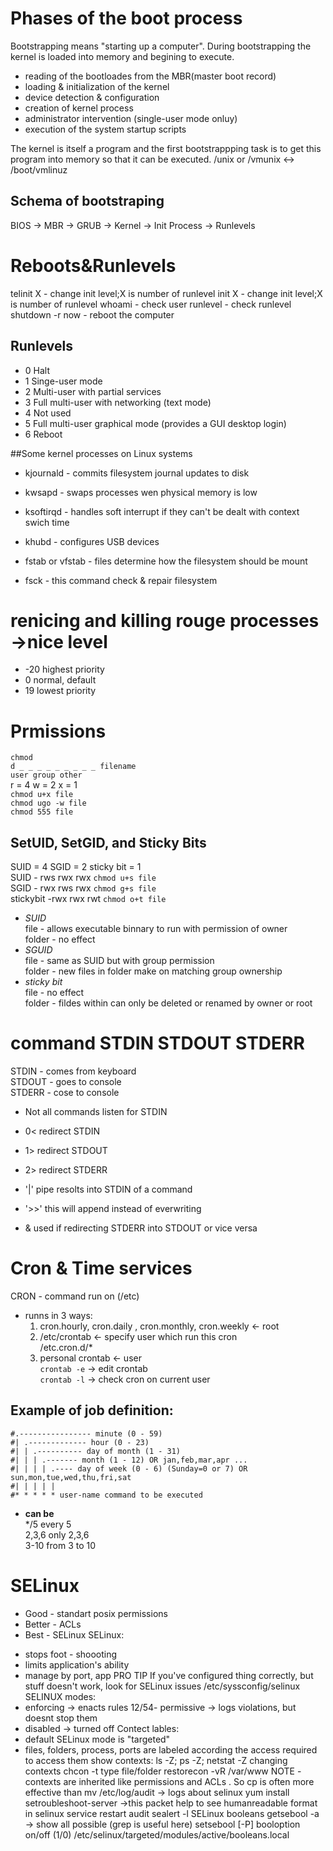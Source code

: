 
# Phases of the boot process
Bootstrapping  means "starting up a computer". During bootstrapping the kernel is loaded into memory and begining to execute.
- reading of the bootloades from the MBR(master boot record)
- loading & initialization of the kernel
- device detection & configuration
- creation of kernel process
- administrator intervention (single-user mode onluy)
- execution of the system startup scripts

The kernel is itself a program and the first bootstrappping task is to get this program into memory so that it can be executed.
/unix or /vmunix <-> /boot/vmlinuz

## Schema of bootstraping
 BIOS -> MBR -> GRUB -> Kernel -> Init Process -> Runlevels
 
# Reboots&Runlevels
 telinit X - change init level;X is number of runlevel 
 init X - change init level;X is number of runlevel
 whoami - check user 
 runlevel - check runlevel
 shutdown -r now - reboot the computer

## Runlevels
- 0 Halt
- 1 Singe-user mode
- 2 Multi-user with partial services
- 3 Full multi-user with networking (text mode)
- 4 Not used
- 5 Full multi-user graphical mode (provides a GUI desktop login)
- 6 Reboot

##Some kernel processes on Linux systems
- kjournald - commits filesystem journal updates to disk
- kwsapd - swaps processes wen physical memory is low
- ksoftirqd - handles soft interrupt if they can't be dealt with context swich time
- khubd - configures USB devices

- fstab or vfstab - files determine how the filesystem should be mount
- fsck - this command check & repair filesystem


# renicing and killing rouge processes ->nice level
* -20 highest priority
* 0 normal, default
* 19 lowest priority

# Prmissions
```chmod```<br />
```d _ _ _ _ _ _ _ _ _ filename ```<br />
```user group other```<br />
r = 4   w = 2  x = 1 <br />
```chmod u+x file``` <br />
```chmod ugo -w file``` <br />
```chmod 555 file``` <br />

## SetUID, SetGID, and Sticky Bits
SUID = 4 SGID = 2 sticky bit = 1 <br />
SUID - rws rwx rwx ```chmod u+s file```<br />
SGID - rwx rws rwx ```chmod g+s file```<br />
stickybit -rwx rwx rwt ```chmod o+t file```<br />


* *SUID*<br />
file - allows executable binnary to run with permission of owner<br />
folder - no effect<br />
* *SGUID*<br />
file - same as SUID but with group permission<br />
folder - new files in folder make on matching group ownership<br />
* *sticky bit*<br />
file - no effect<br />
folder - fildes within can only be deleted or renamed by owner or root<br />

# command **STDIN STDOUT STDERR**
STDIN - comes from keyboard<br />
STDOUT - goes to console<br />
STDERR - cose to console<br />

* Not all commands listen for STDIN

* 0< redirect STDIN <br />
* 1> redirect STDOUT <br />
* 2> redirect STDERR <br />
* '|' pipe resolts into STDIN of a command <br />
* '>>' this will append instead of everwriting <br />
* & used if redirecting STDERR into STDOUT or vice versa <br />

# Cron & Time services <br />
CRON - command run on (/etc)
* runns in 3 ways:<br />
	1. cron.hourly, cron.daily , cron.monthly, cron.weekly <- root<br />
	2. /etc/crontab <- specify user which run this cron<br />
		/etc.cron.d/*<br />
	3. personal crontab <- user<br />
```crontab -e``` -> edit crontab<br />
```crontab -l``` -> check cron on current user<br />

## Example of job definition:<br />
```
#.---------------- minute (0 - 59)
#| .------------- hour (0 - 23)
#| | .---------- day of month (1 - 31)
#| | | .------- month (1 - 12) OR jan,feb,mar,apr ...
#| | | | .---- day of week (0 - 6) (Sunday=0 or 7) OR sun,mon,tue,wed,thu,fri,sat
#| | | | |
#* * * * * user-name command to be executed
```


* **can be**<br />
*/5 every 5<br />
2,3,6 only 2,3,6<br />
3-10 from 3 to 10<br />

# SELinux
* Good - standart posix permissions
* Better - ACLs
* Best - SELinux
SELinux:
- stops foot - shoooting
- limits application's ability
- manage by port, app
PRO TIP
If you've configured thing correctly, but stuff doesn't work, look for SELinux issues
/etc/syssconfig/selinux
SELINUX modes:
- enforcing -> enacts rules
12/54- permissive -> logs violations, but doesnt stop them
- disabled -> turned off
Contect lables:
- default SELinux mode is "targeted"
- files, folders, process, ports are labeled according the access required to access them
show contexts: ls -Z; ps -Z; netstat -Z
changing contexts
chcon -t type file/folder
restorecon -vR /var/www
NOTE - contexts are inherited like permissions and ACLs . So cp is often more effective than mv
/etc/log/audit -> logs about selinux
yum install setroubleshoot-server ->this packet help to see humanreadable format in selinux
service restart audit
sealert -l
SELinux booleans
getsebool -a -> show all possible (grep is useful here)
setsebool [-P] booloption on/off (1/0)
/etc/selinux/targeted/modules/active/booleans.local
